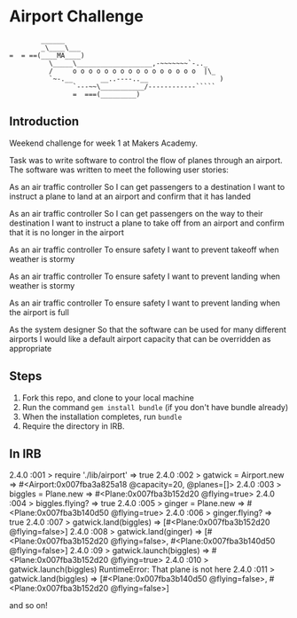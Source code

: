 Airport Challenge
=================

```
        ______
        _\____\___
=  = ==(____MA____)
          \_____\___________________,-~~~~~~~`-.._
          /     o o o o o o o o o o o o o o o o  |\_
          `~-.__       __..----..__                  )
                `---~~\___________/------------`````
                =  ===(_________)

```

Introduction
---------
Weekend challenge for week 1 at Makers Academy.

Task was to write software to control the flow of planes through an airport.  The software was written to meet the following user stories:

As an air traffic controller
So I can get passengers to a destination
I want to instruct a plane to land at an airport and confirm that it has landed

As an air traffic controller
So I can get passengers on the way to their destination
I want to instruct a plane to take off from an airport and confirm that it is no longer in the airport

As an air traffic controller
To ensure safety
I want to prevent takeoff when weather is stormy

As an air traffic controller
To ensure safety
I want to prevent landing when weather is stormy

As an air traffic controller
To ensure safety
I want to prevent landing when the airport is full

As the system designer
So that the software can be used for many different airports
I would like a default airport capacity that can be overridden as appropriate

Steps
-------

1. Fork this repo, and clone to your local machine
2. Run the command `gem install bundle` (if you don't have bundle already)
3. When the installation completes, run `bundle`
4. Require the directory in IRB.  

In IRB
-------
2.4.0 :001 > require './lib/airport'
 => true
2.4.0 :002 > gatwick = Airport.new
 => #<Airport:0x007fba3a825a18 @capacity=20, @planes=[]>
2.4.0 :003 > biggles = Plane.new
 => #<Plane:0x007fba3b152d20 @flying=true>
2.4.0 :004 > biggles.flying?
 => true
2.4.0 :005 > ginger = Plane.new
 => #<Plane:0x007fba3b140d50 @flying=true>
2.4.0 :006 > ginger.flying?
 => true
2.4.0 :007 > gatwick.land(biggles)
 => [#<Plane:0x007fba3b152d20 @flying=false>]
2.4.0 :008 > gatwick.land(ginger)
 => [#<Plane:0x007fba3b152d20 @flying=false>, #<Plane:0x007fba3b140d50 @flying=false>]
2.4.0 :09 > gatwick.launch(biggles)
 => #<Plane:0x007fba3b152d20 @flying=true>
 2.4.0 :010 > gatwick.launch(biggles)
 RuntimeError: That plane is not here
 2.4.0 :011 > gatwick.land(biggles)
 => [#<Plane:0x007fba3b140d50 @flying=false>, #<Plane:0x007fba3b152d20 @flying=false>]

and so on!
